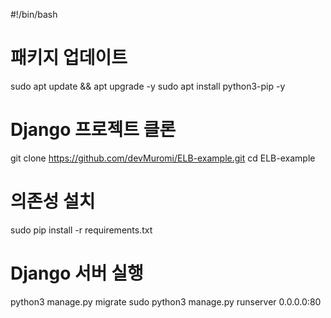 #!/bin/bash
# 패키지 업데이트
sudo apt update && apt upgrade -y
sudo apt install python3-pip -y

# Django 프로젝트 클론
git clone https://github.com/devMuromi/ELB-example.git
cd ELB-example

# 의존성 설치
sudo pip install -r requirements.txt

# Django 서버 실행
python3 manage.py migrate
sudo python3 manage.py runserver 0.0.0.0:80